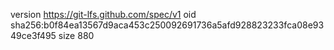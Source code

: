 version https://git-lfs.github.com/spec/v1
oid sha256:b0f84ea13567d9aca453c250092691736a5afd928823233fca08e9349ce3f495
size 880
